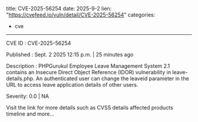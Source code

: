  
title: CVE-2025-56254
date: 2025-9-2
lien: "https://cvefeed.io/vuln/detail/CVE-2025-56254"
categories:
  - cve
---

CVE ID : CVE-2025-56254

Published :  Sept. 2
2025
12:15 p.m. | 25 minutes ago

Description : PHPGurukul Employee Leave Management System 2.1 contains an Insecure Direct Object Reference (IDOR) vulnerability in leave-details.php. An authenticated user can change the leaveid parameter in the URL to access leave application details of other users.

Severity: 0.0 | NA

Visit the link for more details
such as CVSS details
affected products
timeline
and more...
